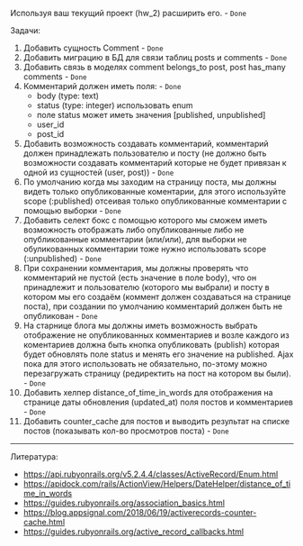 Используя ваш текущий проект (hw_2) расширить его. - `Done`

Задачи:
1) Добавить сущность Comment - `Done`
2) Добавить миграцию в БД для связи таблиц posts и comments - `Done`
3) Добавить связь в моделях comment belongs_to post, post has_many comments - `Done`
4) Комментарий должен иметь поля: - `Done`
	- body (type: text)
	- status (type: integer) использовать enum
	- поле status может иметь значения [published, unpublished]
	- user_id
	- post_id
5) Добавить возможность создавать комментарий, комментарий должен принадлежать пользователю и посту (не должно быть возможности создавать комментарий которые не будет привязан к одной из сущностей (user, post)) - `Done`
6) По умолчанию когда мы заходим на страницу поста, мы должны видеть только опубликованные коментарии, для этого используйте scope (:published) отсеивая только опубликованные комментарии с помощью выборки - `Done`
7) Добавить селект бокс с помощью которого мы сможем иметь возможность отображать либо опубликованные либо не опубликованные комментарии (или/или), для выборки не обуликованных комментарии тоже нужно использовать scope (:unpublished) - `Done`
8) При сохранении комментария, мы должны проверять что комментарий не пустой (есть значение в поле body), что он принадлежит и пользователю (которого мы выбрали) и посту в котором мы его создаём (коммент должен создаваться на странице поста), при создании по умолчанию комментарий должен быть не опубликован - `Done`
9) На старнице блога мы должны иметь возможность выбрать отображение не опубликованных комментариев и возле каждого из коментариев должна быть кнопка опубликовать (publish) которая будет обновлять поле status и менять его значение на published. Ajax пока для этого использовать не обязательно, по-этому можно перезагружать страницу (редиректить на пост на котором вы были). - `Done`
10) Добавить хелпер distance_of_time_in_words для отображения на странице даты обновления (updated_at) поля постов и комментариев - `Done`
11) Добавить counter_cache для постов и выводить результат на списке постов (показывать кол-во просмотров поста) - `Done`

__________

Литература:
- https://api.rubyonrails.org/v5.2.4.4/classes/ActiveRecord/Enum.html
- https://apidock.com/rails/ActionView/Helpers/DateHelper/distance_of_time_in_words
- https://guides.rubyonrails.org/association_basics.html
- https://blog.appsignal.com/2018/06/19/activerecords-counter-cache.html
- https://guides.rubyonrails.org/active_record_callbacks.html
